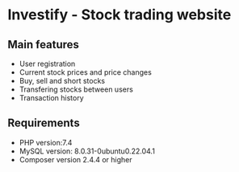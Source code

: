 # Investify - Stock trading website

## Main features
* User registration
* Current stock prices and price changes
* Buy, sell and short stocks
* Transfering stocks between users
* Transaction history

## Requirements
* PHP version:7.4 
* MySQL version: 8.0.31-0ubuntu0.22.04.1 
* Composer version 2.4.4 or higher 
